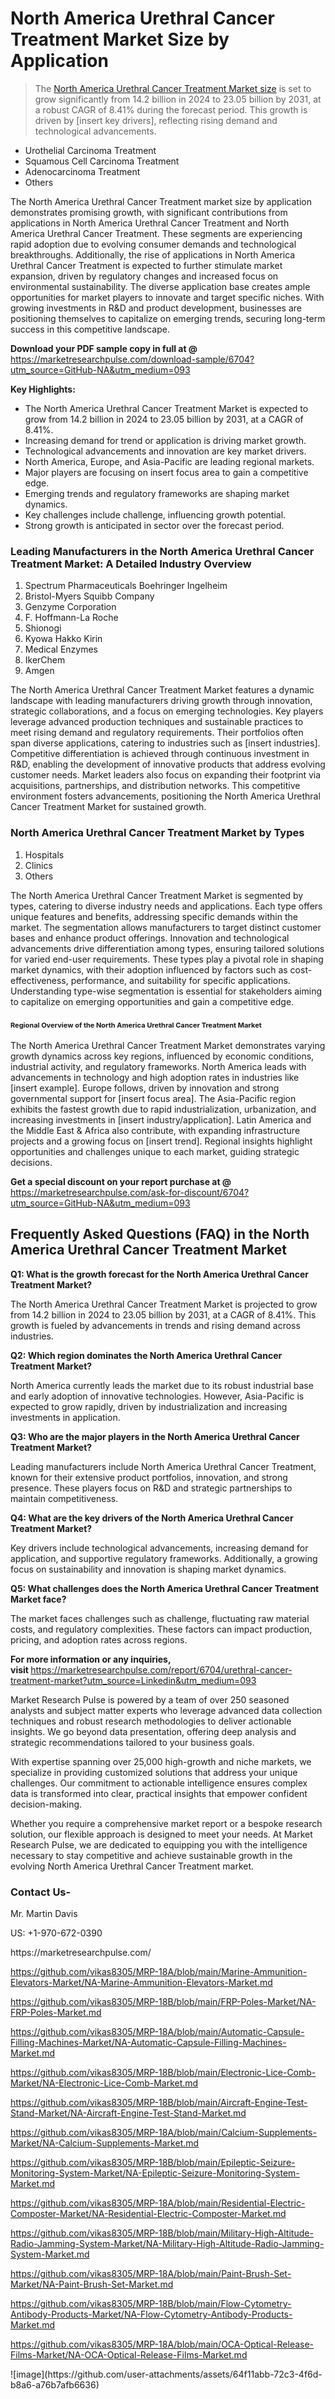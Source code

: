 <h1>North America Urethral Cancer Treatment Market&nbsp;Size by Application</h1><blockquote><p>The <a href="https://marketresearchpulse.com/download-sample/6704?utm_source=GitHub-NA&amp;utm_medium=093">North America Urethral Cancer Treatment Market size</a> is set to grow significantly from 14.2 billion in 2024 to 23.05 billion by 2031, at a robust CAGR of 8.41% during the forecast period. This growth is driven by [insert key drivers], reflecting rising demand and technological advancements.</p></blockquote><ul><li>Urothelial Carcinoma Treatment<li> Squamous Cell Carcinoma Treatment<li> Adenocarcinoma Treatment<li> Others</li></ul><p>The North America Urethral Cancer Treatment market size by application demonstrates promising growth, with significant contributions from applications in North America Urethral Cancer Treatment and North America Urethral Cancer Treatment. These segments are experiencing rapid adoption due to evolving consumer demands and technological breakthroughs. Additionally, the rise of applications in North America Urethral Cancer Treatment is expected to further stimulate market expansion, driven by regulatory changes and increased focus on environmental sustainability. The diverse application base creates ample opportunities for market players to innovate and target specific niches. With growing investments in R&D and product development, businesses are positioning themselves to capitalize on emerging trends, securing long-term success in this competitive landscape.</p><p><strong>Download your PDF sample copy in full at @ </strong><a href="https://marketresearchpulse.com/download-sample/6704?utm_source=GitHub-NA&amp;utm_medium=093">https://marketresearchpulse.com/download-sample/6704?utm_source=GitHub-NA&amp;utm_medium=093</a></p><p><strong>Key Highlights: </strong></p><ul><li>The North America Urethral Cancer Treatment Market is expected to grow from 14.2 billion in 2024 to 23.05 billion by 2031, at a CAGR of 8.41%.</li><li>Increasing demand for trend or application is driving market growth.</li><li>Technological advancements and innovation are key market drivers.</li><li>North America, Europe, and Asia-Pacific are leading regional markets.</li><li>Major players are focusing on insert focus area to gain a competitive edge.</li><li>Emerging trends and regulatory frameworks are shaping market dynamics.</li><li>Key challenges include challenge, influencing growth potential.</li><li>Strong growth is anticipated in sector over the forecast period.</li></ul><h3>Leading Manufacturers in the North America Urethral Cancer Treatment Market: A Detailed Industry Overview</h3><ol><li>Spectrum Pharmaceuticals Boehringer Ingelheim</li><li>Bristol-Myers Squibb Company</li><li>Genzyme Corporation</li><li>F. Hoffmann-La Roche</li><li>Shionogi</li><li>Kyowa Hakko Kirin</li><li>Medical Enzymes</li><li>IkerChem</li><li>Amgen</li></ol><div class="flex max-w-full flex-col flex-grow"><div class="min-h-8 text-message flex w-full flex-col items-end gap-2 whitespace-normal break-words [.text-message+&amp;]:mt-5" dir="auto" data-message-author-role="assistant" data-message-id="fd8432e4-4910-450d-b182-61b7bfb0a01f" data-message-model-slug="gpt-4o"><div class="flex w-full flex-col gap-1 empty:hidden first:pt-[3px]"><div class="markdown prose w-full break-words dark:prose-invert light"><p>The North America Urethral Cancer Treatment Market features a dynamic landscape with leading manufacturers driving growth through innovation, strategic collaborations, and a focus on emerging technologies. Key players leverage advanced production techniques and sustainable practices to meet rising demand and regulatory requirements. Their portfolios often span diverse applications, catering to industries such as [insert industries]. Competitive differentiation is achieved through continuous investment in R&amp;D, enabling the development of innovative products that address evolving customer needs. Market leaders also focus on expanding their footprint via acquisitions, partnerships, and distribution networks. This competitive environment fosters advancements, positioning the North America Urethral Cancer Treatment Market for sustained growth.</p></div></div></div></div><h3>North America Urethral Cancer Treatment Market by Types</h3><ol><li>Hospitals<li> Clinics<li> Others</li></ol><div class="flex max-w-full flex-col flex-grow"><div class="min-h-8 text-message flex w-full flex-col items-end gap-2 whitespace-normal break-words [.text-message+&amp;]:mt-5" dir="auto" data-message-author-role="assistant" data-message-id="084470be-0bb7-4664-bddf-5156b4f41249" data-message-model-slug="gpt-4o-mini"><div class="flex w-full flex-col gap-1 empty:hidden first:pt-[3px]"><div class="markdown prose w-full break-words dark:prose-invert light"><p>The North America Urethral Cancer Treatment Market is segmented by types, catering to diverse industry needs and applications. Each type offers unique features and benefits, addressing specific demands within the market. The segmentation allows manufacturers to target distinct customer bases and enhance product offerings. Innovation and technological advancements drive differentiation among types, ensuring tailored solutions for varied end-user requirements. These types play a pivotal role in shaping market dynamics, with their adoption influenced by factors such as cost-effectiveness, performance, and suitability for specific applications. Understanding type-wise segmentation is essential for stakeholders aiming to capitalize on emerging opportunities and gain a competitive edge.</p></div></div></div></div><h3><span style="font-size: 11px;">Regional Overview of the North America Urethral Cancer Treatment Market</span></h3><div class="flex max-w-full flex-col flex-grow"><div class="min-h-8 text-message flex w-full flex-col items-end gap-2 whitespace-normal break-words [.text-message+&amp;]:mt-5" dir="auto" data-message-author-role="assistant" data-message-id="e9038762-ce64-4e30-91c9-9bd413514231" data-message-model-slug="gpt-4o-mini"><div class="flex w-full flex-col gap-1 empty:hidden first:pt-[3px]"><div class="markdown prose w-full break-words dark:prose-invert light"><p>The North America Urethral Cancer Treatment Market demonstrates varying growth dynamics across key regions, influenced by economic conditions, industrial activity, and regulatory frameworks. North America leads with advancements in technology and high adoption rates in industries like [insert example]. Europe follows, driven by innovation and strong governmental support for [insert focus area]. The Asia-Pacific region exhibits the fastest growth due to rapid industrialization, urbanization, and increasing investments in [insert industry/application]. Latin America and the Middle East &amp; Africa also contribute, with expanding infrastructure projects and a growing focus on [insert trend]. Regional insights highlight opportunities and challenges unique to each market, guiding strategic decisions.</p></div></div></div></div><p><strong>Get a special discount on your report purchase at @ </strong><a href="https://marketresearchpulse.com/ask-for-discount/6704?utm_source=GitHub-NA&amp;utm_medium=093">https://marketresearchpulse.com/ask-for-discount/6704?utm_source=GitHub-NA&amp;utm_medium=093</a></p><h2>Frequently Asked Questions (FAQ) in the North America Urethral Cancer Treatment Market</h2><p><strong>Q1: What is the growth forecast for the North America Urethral Cancer Treatment Market?</strong></p><p>The North America Urethral Cancer Treatment Market is projected to grow from 14.2 billion in 2024 to 23.05 billion by 2031, at a CAGR of 8.41%. This growth is fueled by advancements in trends and rising demand across industries.</p><p><strong>Q2: Which region dominates the North America Urethral Cancer Treatment Market?</strong></p><p>North America currently leads the market due to its robust industrial base and early adoption of innovative technologies. However, Asia-Pacific is expected to grow rapidly, driven by industrialization and increasing investments in application.</p><p><strong>Q3: Who are the major players in the North America Urethral Cancer Treatment Market?</strong></p><p>Leading manufacturers include North America Urethral Cancer Treatment, known for their extensive product portfolios, innovation, and strong presence. These players focus on R&amp;D and strategic partnerships to maintain competitiveness.</p><p><strong>Q4: What are the key drivers of the North America Urethral Cancer Treatment Market?</strong></p><p>Key drivers include technological advancements, increasing demand for application, and supportive regulatory frameworks. Additionally, a growing focus on sustainability and innovation is shaping market dynamics.</p><p><strong>Q5: What challenges does the North America Urethral Cancer Treatment Market face?</strong></p><p>The market faces challenges such as challenge, fluctuating raw material costs, and regulatory complexities. These factors can impact production, pricing, and adoption rates across regions.</p><p><strong>For more information or any inquiries, visit&nbsp;</strong><a href="https://marketresearchpulse.com/report/6704/urethral-cancer-treatment-market?utm_source=Linkedin&utm_medium=093">https://marketresearchpulse.com/report/6704/urethral-cancer-treatment-market?utm_source=Linkedin&utm_medium=093</a></p><p>Market Research Pulse is powered by a team of over 250 seasoned analysts and subject matter experts who leverage advanced data collection techniques and robust research methodologies to deliver actionable insights. We go beyond data presentation, offering deep analysis and strategic recommendations tailored to your business goals.</p><p>With expertise spanning over 25,000 high-growth and niche markets, we specialize in providing customized solutions that address your unique challenges. Our commitment to actionable intelligence ensures complex data is transformed into clear, practical insights that empower confident decision-making.</p><p>Whether you require a comprehensive market report or a bespoke research solution, our flexible approach is designed to meet your needs. At Market Research Pulse, we are dedicated to equipping you with the intelligence necessary to stay competitive and achieve sustainable growth in the evolving North America Urethral Cancer Treatment market.</p><h3><strong>Contact Us-</strong></h3><p>Mr. Martin Davis</p><p>US: +1-970-672-0390</p><p>https://marketresearchpulse.com/</p><p><a href="https://github.com/vikas8305/MRP-18A/blob/main/Marine-Ammunition-Elevators-Market/NA-Marine-Ammunition-Elevators-Market.md">https://github.com/vikas8305/MRP-18A/blob/main/Marine-Ammunition-Elevators-Market/NA-Marine-Ammunition-Elevators-Market.md</a></p><p><a href="https://github.com/vikas8305/MRP-18B/blob/main/FRP-Poles-Market/NA-FRP-Poles-Market.md">https://github.com/vikas8305/MRP-18B/blob/main/FRP-Poles-Market/NA-FRP-Poles-Market.md</a></p><p><a href="https://github.com/vikas8305/MRP-18A/blob/main/Automatic-Capsule-Filling-Machines-Market/NA-Automatic-Capsule-Filling-Machines-Market.md">https://github.com/vikas8305/MRP-18A/blob/main/Automatic-Capsule-Filling-Machines-Market/NA-Automatic-Capsule-Filling-Machines-Market.md</a></p><p><a href="https://github.com/vikas8305/MRP-18B/blob/main/Electronic-Lice-Comb-Market/NA-Electronic-Lice-Comb-Market.md">https://github.com/vikas8305/MRP-18B/blob/main/Electronic-Lice-Comb-Market/NA-Electronic-Lice-Comb-Market.md</a></p><p><a href="https://github.com/vikas8305/MRP-18B/blob/main/Aircraft-Engine-Test-Stand-Market/NA-Aircraft-Engine-Test-Stand-Market.md">https://github.com/vikas8305/MRP-18B/blob/main/Aircraft-Engine-Test-Stand-Market/NA-Aircraft-Engine-Test-Stand-Market.md</a></p><p><a href="https://github.com/vikas8305/MRP-18A/blob/main/Calcium-Supplements-Market/NA-Calcium-Supplements-Market.md">https://github.com/vikas8305/MRP-18A/blob/main/Calcium-Supplements-Market/NA-Calcium-Supplements-Market.md</a></p><p><a href="https://github.com/vikas8305/MRP-18B/blob/main/Epileptic-Seizure-Monitoring-System-Market/NA-Epileptic-Seizure-Monitoring-System-Market.md">https://github.com/vikas8305/MRP-18B/blob/main/Epileptic-Seizure-Monitoring-System-Market/NA-Epileptic-Seizure-Monitoring-System-Market.md</a></p><p><a href="https://github.com/vikas8305/MRP-18A/blob/main/Residential-Electric-Composter-Market/NA-Residential-Electric-Composter-Market.md">https://github.com/vikas8305/MRP-18A/blob/main/Residential-Electric-Composter-Market/NA-Residential-Electric-Composter-Market.md</a></p><p><a href="https://github.com/vikas8305/MRP-18B/blob/main/Military-High-Altitude-Radio-Jamming-System-Market/NA-Military-High-Altitude-Radio-Jamming-System-Market.md">https://github.com/vikas8305/MRP-18B/blob/main/Military-High-Altitude-Radio-Jamming-System-Market/NA-Military-High-Altitude-Radio-Jamming-System-Market.md</a></p><p><a href="https://github.com/vikas8305/MRP-18A/blob/main/Paint-Brush-Set-Market/NA-Paint-Brush-Set-Market.md">https://github.com/vikas8305/MRP-18A/blob/main/Paint-Brush-Set-Market/NA-Paint-Brush-Set-Market.md</a></p><p><a href="https://github.com/vikas8305/MRP-18B/blob/main/Flow-Cytometry-Antibody-Products-Market/NA-Flow-Cytometry-Antibody-Products-Market.md">https://github.com/vikas8305/MRP-18B/blob/main/Flow-Cytometry-Antibody-Products-Market/NA-Flow-Cytometry-Antibody-Products-Market.md</a></p><p><a href="https://github.com/vikas8305/MRP-18A/blob/main/OCA-Optical-Release-Films-Market/NA-OCA-Optical-Release-Films-Market.md">https://github.com/vikas8305/MRP-18A/blob/main/OCA-Optical-Release-Films-Market/NA-OCA-Optical-Release-Films-Market.md</a></p>
![image](https://github.com/user-attachments/assets/64f11abb-72c3-4f6d-b8a6-a76b7afb6636)
